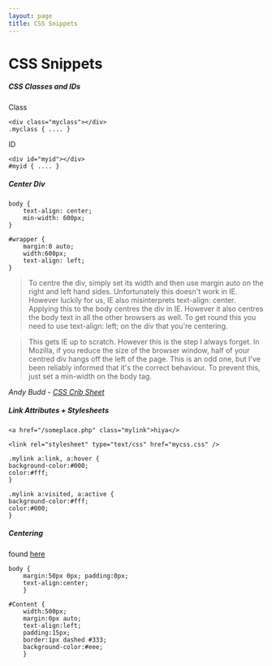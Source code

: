 ```yaml
---
layout: page
title: CSS Snippets
---
```


# CSS Snippets

##### CSS Classes and IDs

Class

    <div class="myclass"></div>
    .myclass { .... }

ID 

    <div id="myid"></div>
    #myid { .... }

##### Center Div

    body {
    	text-align: center;
    	min-width: 600px;
    }
    
    #wrapper {
    	margin:0 auto;
    	width:600px;
    	text-align: left;
    }

>To centre the div, simply set its width and then use margin auto on the right and left hand sides. Unfortunately this doesn't work in IE. However luckily for us, IE also misinterprets text-align: center. Applying this to the body centres the div in IE. However it also centres the body text in all the other browsers as well. To get round this you need to use text-align: left; on the div that you're centering.

>This gets IE up to scratch. However this is the step I always forget. In Mozilla, if you reduce the size of the browser window, half of your centred div hangs off the left of the page. This is an odd one, but I've been reliably informed that it's the correct behaviour. To prevent this, just set a min-width on the body tag.

<i>Andy Budd - [CSS Crib Sheet](http://www.andybudd.com/archives/2004/02/css_crib_sheet_3_centering_a_div/)</i>

##### Link Attributes + Stylesheets

    <a href="/someplace.php" class="mylink">hiya</> 

    <link rel="stylesheet" type="text/css" href="mycss.css" />

    .mylink a:link, a:hover {
    background-color:#000;
    color:#fff;
    }

    .mylink a:visited, a:active {
    background-color:#fff;
    color:#000;
    }

##### Centering

found [here](http://bluerobot.com/web/css/center1.html)

    body {
    	margin:50px 0px; padding:0px;
    	text-align:center;
    	}
    	
    #Content {
    	width:500px;
    	margin:0px auto;
    	text-align:left;
    	padding:15px;
    	border:1px dashed #333;
    	background-color:#eee;
    	}
